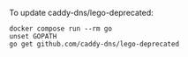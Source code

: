 To update caddy-dns/lego-deprecated:

```shell
docker compose run --rm go
unset GOPATH
go get github.com/caddy-dns/lego-deprecated
```

